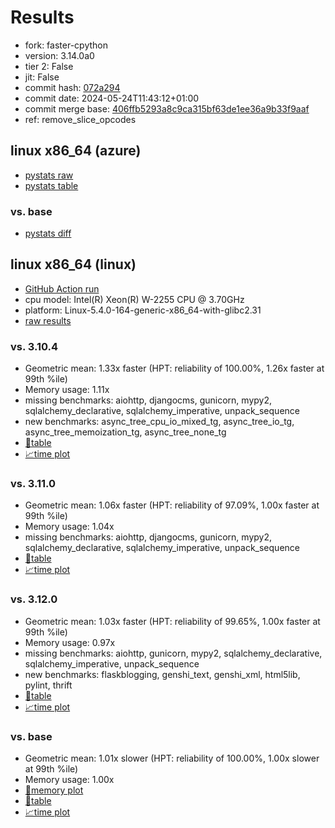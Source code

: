 # Results

- fork: faster-cpython
- version: 3.14.0a0
- tier 2: False
- jit: False
- commit hash: [072a294](https://github.com/faster%2dcpython/cpython/commit/072a294)
- commit date: 2024-05-24T11:43:12+01:00
- commit merge base: [406ffb5293a8c9ca315bf63de1ee36a9b33f9aaf](https://github.com/faster%2dcpython/cpython/commit/406ffb5293a8c9ca315bf63de1ee36a9b33f9aaf)
- ref: remove_slice_opcodes

## linux x86_64 (azure)

- [pystats raw](bm-20240524-azure-x86_64-faster%252dcpython-remove_slice_opcodes-3.14.0a0-072a294-pystats.json)
- [pystats table](bm-20240524-azure-x86_64-faster%252dcpython-remove_slice_opcodes-3.14.0a0-072a294-pystats.md)

### vs. base

- [pystats diff](bm-20240524-azure-x86_64-faster%252dcpython-remove_slice_opcodes-3.14.0a0-072a294-pystats-vs-base.md)

## linux x86_64 (linux)

- [GitHub Action run](https://github.com/faster-cpython/benchmarking/actions/runs/9222927979)
- cpu model: Intel(R) Xeon(R) W-2255 CPU @ 3.70GHz
- platform: Linux-5.4.0-164-generic-x86_64-with-glibc2.31
- [raw results](bm-20240524-linux-x86_64-faster%252dcpython-remove_slice_opcodes-3.14.0a0-072a294.json)

### vs. 3.10.4

- Geometric mean: 1.33x faster (HPT: reliability of 100.00%, 1.26x faster at 99th %ile)
- Memory usage: 1.11x
- missing benchmarks: aiohttp, djangocms, gunicorn, mypy2, sqlalchemy_declarative, sqlalchemy_imperative, unpack_sequence
- new benchmarks: async_tree_cpu_io_mixed_tg, async_tree_io_tg, async_tree_memoization_tg, async_tree_none_tg
- [📄table](bm-20240524-linux-x86_64-faster%252dcpython-remove_slice_opcodes-3.14.0a0-072a294-vs-3.10.4.md)
- [📈time plot](bm-20240524-linux-x86_64-faster%252dcpython-remove_slice_opcodes-3.14.0a0-072a294-vs-3.10.4.png)

### vs. 3.11.0

- Geometric mean: 1.06x faster (HPT: reliability of 97.09%, 1.00x faster at 99th %ile)
- Memory usage: 1.04x
- missing benchmarks: aiohttp, djangocms, gunicorn, mypy2, sqlalchemy_declarative, sqlalchemy_imperative, unpack_sequence
- [📄table](bm-20240524-linux-x86_64-faster%252dcpython-remove_slice_opcodes-3.14.0a0-072a294-vs-3.11.0.md)
- [📈time plot](bm-20240524-linux-x86_64-faster%252dcpython-remove_slice_opcodes-3.14.0a0-072a294-vs-3.11.0.png)

### vs. 3.12.0

- Geometric mean: 1.03x faster (HPT: reliability of 99.65%, 1.00x faster at 99th %ile)
- Memory usage: 0.97x
- missing benchmarks: aiohttp, gunicorn, mypy2, sqlalchemy_declarative, sqlalchemy_imperative, unpack_sequence
- new benchmarks: flaskblogging, genshi_text, genshi_xml, html5lib, pylint, thrift
- [📄table](bm-20240524-linux-x86_64-faster%252dcpython-remove_slice_opcodes-3.14.0a0-072a294-vs-3.12.0.md)
- [📈time plot](bm-20240524-linux-x86_64-faster%252dcpython-remove_slice_opcodes-3.14.0a0-072a294-vs-3.12.0.png)

### vs. base

- Geometric mean: 1.01x slower (HPT: reliability of 100.00%, 1.00x slower at 99th %ile)
- Memory usage: 1.00x
- [🧠memory plot](bm-20240524-linux-x86_64-faster%252dcpython-remove_slice_opcodes-3.14.0a0-072a294-vs-base-mem.png)
- [📄table](bm-20240524-linux-x86_64-faster%252dcpython-remove_slice_opcodes-3.14.0a0-072a294-vs-base.md)
- [📈time plot](bm-20240524-linux-x86_64-faster%252dcpython-remove_slice_opcodes-3.14.0a0-072a294-vs-base.png)

